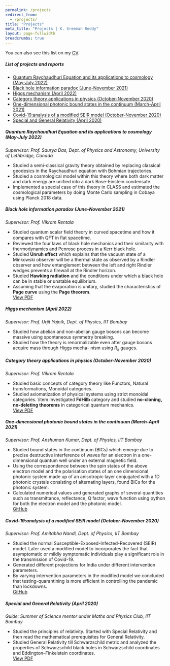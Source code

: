 ```yaml
---
permalink: /projects
redirect_from:
  - /projects/
title: "Projects"
meta_title: "Projects | K. Sreeman Reddy"
layout: page-fullwidth
breadcrumbs: true
---
```

<script type="text/x-mathjax-config">
  MathJax.Hub.Config({
    tex2jax: {
      inlineMath: [ ['$','$'], ["\\(","\\)"] ],
      processEscapes: true
    }
  });
</script>
    
<script type="text/javascript"
        src="https://cdn.mathjax.org/mathjax/latest/MathJax.js?config=TeX-AMS-MML_HTMLorMML">
</script>
You can also see this list on my <a class="waves-effect waves-light btn" href='/CV.pdf' target="_blank">CV</a>.

<!-- omit in toc -->
##### List of projects and reports

- [Quantum Raychaudhuri Equation and its applications to cosmology (May-July 2022)](#quantum-raychaudhuri-equation-and-its-applications-to-cosmology-may-july-2022)
- [Black hole information paradox (June-November 2021)](#black-hole-information-paradox-june-november-2021)
- [Higgs mechanism (April 2022)](#higgs-mechanism-april-2022)
- [Category theory applications in physics (October-November 2020)](#category-theory-applications-in-physics-october-november-2020)
- [One-dimensional photonic bound states in the continuum (March-April 2021)](#one-dimensional-photonic-bound-states-in-the-continuum-march-april-2021)
- [Covid-19:analysis of a modified SEIR model (October-November 2020)](#covid-19analysis-of-a-modified-seir-model-october-november-2020)
- [Special and General Relativity (April 2020)](#special-and-general-relativity-april-2020)

##### Quantum Raychaudhuri Equation and its applications to cosmology (May-July 2022)
*Supervisor: Prof. Saurya Das, Dept. of Physics and Astronomy, University of Lethbridge, Canada*
- Studied a semi-classical gravity theory obtained by replacing classical geodesics in the Raychaudhuri
equation with Bohmian trajectories.
- Studied a cosmological model within this theory where both dark matter and dark energy are unified
into a dark Bose-Einstein condensate.
- Implemented a special case of this theory in CLASS and estimated the cosmological parameters by
doing Monte Carlo sampling in Cobaya using Planck 2018 data.
##### Black hole information paradox (June-November 2021)
*Supervisor: Prof. Vikram Rentala*
- Studied quantum scalar field theory in curved spacetime and how it compares with QFT in ﬂat spacetime.
- Reviewed the four laws of black hole mechanics and their similarity with thermodynamics and Penrose process in a Kerr black hole.
- Studied **Unruh effect** which explains that the vacuum state of a Minkowski observer will be a thermal state as observed by a Rindler observer and how entanglement between the left and right Rindler wedges prevents a firewall at the Rindler horizon.
- Studied **Hawking radiation** and the conditions under which a black hole can be in stable or unstable equilibrium.
- Assuming that the evaporation is unitary, studied the characteristics of **Page curve** using the **Page theorem**.<br>
<a href="https://github.com/IamSreeman/LaTeX/raw/master/BlackHoleInformationParadox.pdf" class="button" target="_blank">View PDF</a><br>

##### Higgs mechanism (April 2022)

*Supervisor: Prof. Urjit Yajnik, Dept. of Physics, IIT Bombay*
- Studied how abelian and non-abelian gauge bosons can become massive using spontaneous symmetry
breaking.
- Studied how the theory is renormalizable even after gauge bosons acquire mass through Higgs mecha-
nism using $R_\xi$ gauges.
##### Category theory applications in physics (October-November 2020)
*Supervisor: Prof. Vikram Rentala*
- Studied basic concepts of category theory like Functors, Natural transformations, Monoidal categories.
- Studied axiomatization of physical systems using strict monoidal categories.
\item Investigated **FdHilb** category and studied **no-cloning, no-deleting theorems** in categorical quantum mechanics.<br>
<a href="https://github.com/iamsreeman/LaTeX/blob/master/CTAP/CTAP.pdf" class="button"  target="_blank">View PDF</a><br>

##### One-dimensional photonic bound states in the continuum (March-April 2021)

*Supervisor: Prof. Anshuman Kumar, Dept. of Physics, IIT Bombay*
- Studied bound states in the continuum (BICs) which emerge due to precise destructive interference of waves for an electron in a one-dimensional quantum well under an external magnetic field.
- Using the correspondence between the spin states of the above electron model and the polarisation states of an one dimensional photonic system made up of an anisotropic layer conjugated with a 1D photonic crystals consisting of alternating layers, found BICs for the photonic system.
- Calculated numerical values and generated graphs of several quantities such as transmittance, reflectance, Q factor, wave function using python for both the electron model and the photonic model.<br>
<a href="https://github.com/IamSreeman/1d-photonic-bound-states-in-the-continuum" class="button"  target="_blank">GitHub</a><br>

##### Covid-19:analysis of a modified SEIR model (October-November 2020)
*Supervisor: Prof. Amitabha Nandi, Dept. of Physics, IIT Bombay*
- Studied the normal Susceptible-Exposed-Infected-Recovered (SEIR) model. Later used a modified model to incorporates the fact that asymptomatic or mildly symptomatic individuals play a significant role in the transmission of Covid-19.
- Generated different projections for India under different intervention parameters.
- By varying intervention parameters in the modified model we concluded that testing-quarantining is more efficient in controlling the pandemic than lockdowns.<br>
<a href="https://github.com/iamsreeman/Nonlinear-dynamics" class="button"  target="_blank">GitHub</a><br>

##### Special and General Relativity (April 2020)
*Guide: Summer of Science mentor under Maths and Physics Club, IIT Bombay*
- Studied the principles of relativity. Started with Special Relativity and then read the mathematical prerequisites for General Relativity.
- Studied General Relativity till Schwarzschild metric and analyzed the properties of Schwarzschild black holes in Schwarzschild coordinates
and Eddington–Finkelstein coordinates.<br>
<a href="https://github.com/IamSreeman/LaTeX/raw/master/Special%20and%20General%20Relativity.pdf" class="button"  target="_blank">View PDF</a><br>